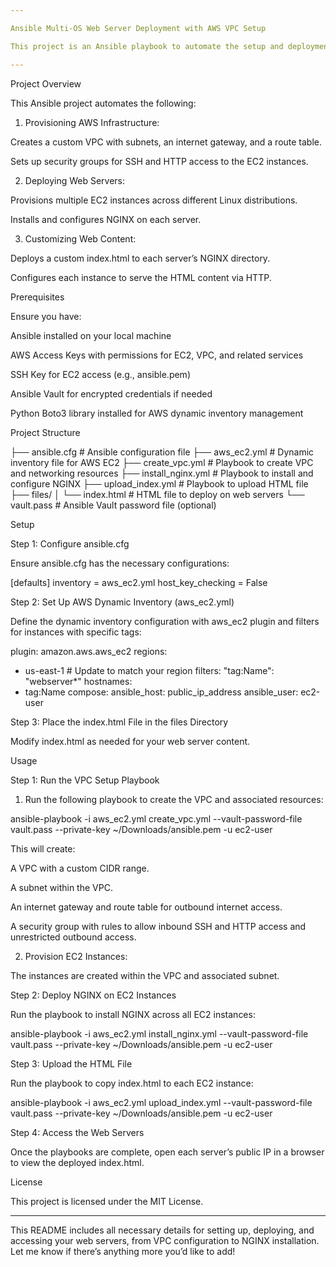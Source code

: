```yaml
---

Ansible Multi-OS Web Server Deployment with AWS VPC Setup

This project is an Ansible playbook to automate the setup and deployment of a web server across multiple EC2 instances with different Linux distributions (e.g., RedHat, Debian, Amazon Linux) in a secure AWS Virtual Private Cloud (VPC). This setup involves provisioning an isolated VPC, setting up subnets, configuring security groups, deploying NGINX, and uploading a custom index.html file to each instance.

---
```


Project Overview

This Ansible project automates the following:

1. Provisioning AWS Infrastructure:

Creates a custom VPC with subnets, an internet gateway, and a route table.

Sets up security groups for SSH and HTTP access to the EC2 instances.



2. Deploying Web Servers:

Provisions multiple EC2 instances across different Linux distributions.

Installs and configures NGINX on each server.



3. Customizing Web Content:

Deploys a custom index.html to each server’s NGINX directory.

Configures each instance to serve the HTML content via HTTP.




Prerequisites

Ensure you have:

Ansible installed on your local machine

AWS Access Keys with permissions for EC2, VPC, and related services

SSH Key for EC2 access (e.g., ansible.pem)

Ansible Vault for encrypted credentials if needed

Python Boto3 library installed for AWS dynamic inventory management


Project Structure

├── ansible.cfg                # Ansible configuration file
├── aws_ec2.yml                # Dynamic inventory file for AWS EC2
├── create_vpc.yml             # Playbook to create VPC and networking resources
├── install_nginx.yml          # Playbook to install and configure NGINX
├── upload_index.yml           # Playbook to upload HTML file
├── files/
│   └── index.html             # HTML file to deploy on web servers
└── vault.pass                 # Ansible Vault password file (optional)

Setup

Step 1: Configure ansible.cfg

Ensure ansible.cfg has the necessary configurations:

[defaults]
inventory = aws_ec2.yml
host_key_checking = False

Step 2: Set Up AWS Dynamic Inventory (aws_ec2.yml)

Define the dynamic inventory configuration with aws_ec2 plugin and filters for instances with specific tags:

plugin: amazon.aws.aws_ec2
regions:
  - us-east-1  # Update to match your region
filters:
  "tag:Name": "webserver*"
hostnames:
  - tag:Name
compose:
  ansible_host: public_ip_address
  ansible_user: ec2-user

Step 3: Place the index.html File in the files Directory

Modify index.html as needed for your web server content.

Usage

Step 1: Run the VPC Setup Playbook

1. Run the following playbook to create the VPC and associated resources:

ansible-playbook -i aws_ec2.yml create_vpc.yml --vault-password-file vault.pass --private-key ~/Downloads/ansible.pem -u ec2-user

This will create:

A VPC with a custom CIDR range.

A subnet within the VPC.

An internet gateway and route table for outbound internet access.

A security group with rules to allow inbound SSH and HTTP access and unrestricted outbound access.



2. Provision EC2 Instances:

The instances are created within the VPC and associated subnet.




Step 2: Deploy NGINX on EC2 Instances

Run the playbook to install NGINX across all EC2 instances:

ansible-playbook -i aws_ec2.yml install_nginx.yml --vault-password-file vault.pass --private-key ~/Downloads/ansible.pem -u ec2-user

Step 3: Upload the HTML File

Run the playbook to copy index.html to each EC2 instance:

ansible-playbook -i aws_ec2.yml upload_index.yml --vault-password-file vault.pass --private-key ~/Downloads/ansible.pem -u ec2-user

Step 4: Access the Web Servers

Once the playbooks are complete, open each server’s public IP in a browser to view the deployed index.html.

License

This project is licensed under the MIT License.


---

This README includes all necessary details for setting up, deploying, and accessing your web servers, from VPC configuration to NGINX installation. Let me know if there’s anything more you’d like to add!

